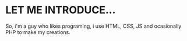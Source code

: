 # LET ME INTRODUCE...
So, i'm a guy who likes programing, i use HTML, CSS, JS and ocasionally PHP to make my creations.

